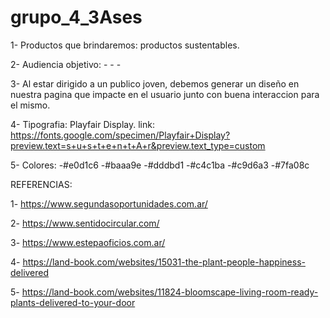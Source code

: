 # grupo_4_3Ases

1- Productos que brindaremos: productos sustentables.

2- Audiencia objetivo: 
    - 
    -
    -

3- Al estar dirigido a un publico joven, debemos generar un diseño en nuestra pagina que impacte en el usuario junto con buena interaccion para el mismo.

4- Tipografia: Playfair Display. 
    link: https://fonts.google.com/specimen/Playfair+Display?preview.text=s+u+s+t+e+n+t+A+r&preview.text_type=custom 

5- Colores: 
    -#e0d1c6
    -#baaa9e
    -#dddbd1
    -#c4c1ba
    -#c9d6a3
    -#7fa08c

REFERENCIAS:

1- https://www.segundasoportunidades.com.ar/

2- https://www.sentidocircular.com/

3- https://www.estepaoficios.com.ar/

4- https://land-book.com/websites/15031-the-plant-people-happiness-delivered

5- https://land-book.com/websites/11824-bloomscape-living-room-ready-plants-delivered-to-your-door
